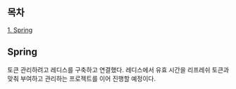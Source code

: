 ## 목차
[1. Spring](#spring)   

## Spring
토큰 관리하려고 레디스를 구축하고 연결했다. 레디스에서 유효 시간을 리프레쉬 토큰과 맞춰 부여하고 관리하는 프로젝트를 이어 진행할 예정이다.